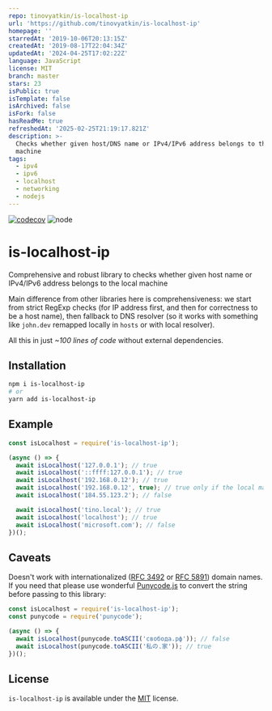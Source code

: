 ```yaml
---
repo: tinovyatkin/is-localhost-ip
url: 'https://github.com/tinovyatkin/is-localhost-ip'
homepage: ''
starredAt: '2019-10-06T20:13:15Z'
createdAt: '2019-08-17T22:04:34Z'
updatedAt: '2024-04-25T17:02:22Z'
language: JavaScript
license: MIT
branch: master
stars: 23
isPublic: true
isTemplate: false
isArchived: false
isFork: false
hasReadMe: true
refreshedAt: '2025-02-25T21:19:17.821Z'
description: >-
  Checks whether given host/DNS name or IPv4/IPv6 address belongs to the local
  machine
tags:
  - ipv4
  - ipv6
  - localhost
  - networking
  - nodejs
---
```


[![codecov](https://codecov.io/gh/tinovyatkin/is-localhost-ip/branch/master/graph/badge.svg)](https://codecov.io/gh/tinovyatkin/is-localhost-ip) ![node](https://img.shields.io/node/v/is-localhost-ip)

# is-localhost-ip

Comprehensive and robust library to checks whether given host name or IPv4/IPv6 address belongs to the local machine

Main difference from other libraries here is comprehensiveness: we start from strict RegExp checks (for IP address first, and then for correctness to be a host name), then fallback to DNS resolver (so it works with something like `john.dev` remapped locally in `hosts` or with local resolver).

All this in just _~100 lines of code_ without external dependencies.

## Installation

```sh
npm i is-localhost-ip
# or
yarn add is-localhost-ip
```

## Example

```js
const isLocalhost = require('is-localhost-ip');

(async () => {
  await isLocalhost('127.0.0.1'); // true
  await isLocalhost('::ffff:127.0.0.1'); // true
  await isLocalhost('192.168.0.12'); // true
  await isLocalhost('192.168.0.12', true); // true only if the local machine has an interface with that address
  await isLocalhost('184.55.123.2'); // false

  await isLocalhost('tino.local'); // true
  await isLocalhost('localhost'); // true
  await isLocalhost('microsoft.com'); // false
})();
```

## Caveats

Doesn't work with internationalized ([RFC 3492](https://tools.ietf.org/html/rfc3492) or [RFC 5891](https://tools.ietf.org/html/rfc5891)) domain names. If you need that please use wonderful [Punycode.js](https://github.com/bestiejs/punycode.js) to convert the string before passing to this library:

```js
const isLocalhost = require('is-localhost-ip');
const punycode = require('punycode');

(async () => {
  await isLocalhost(punycode.toASCII('свобода.рф')); // false
  await isLocalhost(punycode.toASCII('私の.家')); // true
})();
```

## License

`is-localhost-ip` is available under the [MIT](https://mths.be/mit) license.
